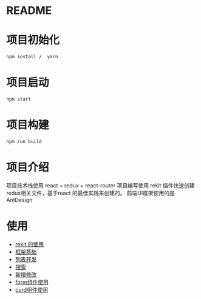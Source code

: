 # README

# 项目初始化

```
npm install /  yarn
```

# 项目启动

```
npm start
```

# 项目构建

```
npm run build
```

# 项目介绍
项目技术栈使用 react + redux + react-router 
项目编写使用 rekit 插件快速创建redux相关文件，基于react 的最佳实践来创建的。
前端UI框架使用的是AntDesign

# 使用
* [rekit 的使用](doc/rekit使用.md)
* [框架基础](doc/框架基础.md)
* [列表开发](doc/列表开发.md)
* [搜索](doc/搜索.md)
* [新增修改](doc/新增修改.md)
* [form组件使用](doc/form.md)
* [curd组件使用](doc/curd.md)

